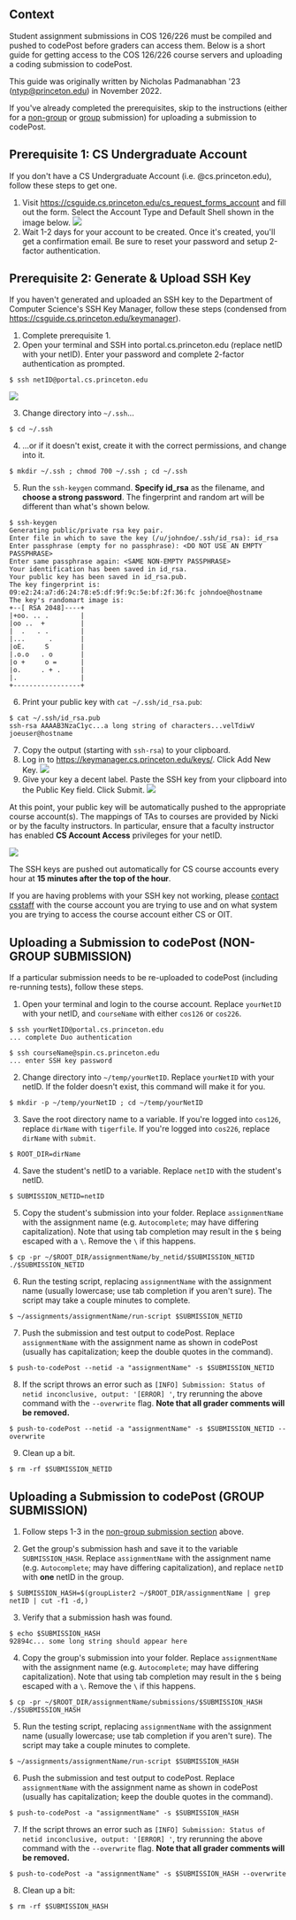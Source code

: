 ## Context

Student assignment submissions in COS 126/226 must be compiled and pushed to codePost before graders can access them. Below is a short guide for getting access to the COS 126/226 course servers and uploading a coding submission to codePost.

This guide was originally written by Nicholas Padmanabhan '23 (ntyp@princeton.edu) in November 2022.

If you've already completed the prerequisites, skip to the instructions (either for a [non-group](#uploading-a-submission-to-codepost-non-group-submission) or [group](#uploading-a-submission-to-codepost-group-submission) submission) for uploading a submission to codePost.

## Prerequisite 1: CS Undergraduate Account

If you don't have a CS Undergraduate Account (i.e. @cs.princeton.edu), follow these steps to get one.

1. Visit https://csguide.cs.princeton.edu/cs_request_forms_account and fill out the form. Select the Account Type and Default Shell shown in the image below.
   ![](images/cs-account-form.png)
1. Wait 1-2 days for your account to be created. Once it's created, you'll get a confirmation email. Be sure to reset your password and setup 2-factor authentication.

## Prerequisite 2: Generate & Upload SSH Key

If you haven't generated and uploaded an SSH key to the Department of Computer Science's SSH Key Manager, follow these steps (condensed from https://csguide.cs.princeton.edu/keymanager).

1. Complete prerequisite 1.
2. Open your terminal and SSH into portal.cs.princeton.edu (replace netID with your netID). Enter your password and complete 2-factor authentication as prompted.

```
$ ssh netID@portal.cs.princeton.edu
```

![](images/ssh-portal.png)

3. Change directory into `~/.ssh`...

```
$ cd ~/.ssh
```

4. ...or if it doesn't exist, create it with the correct permissions, and change into it.

```
$ mkdir ~/.ssh ; chmod 700 ~/.ssh ; cd ~/.ssh
```

5. Run the `ssh-keygen` command. **Specify id_rsa** as the filename, and **choose a strong password**. The fingerprint and random art will be different than what's shown below.

```
$ ssh-keygen
Generating public/private rsa key pair.
Enter file in which to save the key (/u/johndoe/.ssh/id_rsa): id_rsa
Enter passphrase (empty for no passphrase): <DO NOT USE AN EMPTY PASSPHRASE>
Enter same passphrase again: <SAME NON-EMPTY PASSPHRASE>
Your identification has been saved in id_rsa.
Your public key has been saved in id_rsa.pub.
The key fingerprint is: 09:e2:24:a7:d6:24:78:e5:df:9f:9c:5e:bf:2f:36:fc johndoe@hostname
The key's randomart image is:
+--[ RSA 2048]----+
|+oo. .. .        |
|oo ..  +         |
|  .   . .        |
|...      .       |
|oE.     S        |
|.o.o   . o       |
|o +     o =      |
|o.     . + .     |
|.                |
+-----------------+
```

6. Print your public key with `cat ~/.ssh/id_rsa.pub`:

```
$ cat ~/.ssh/id_rsa.pub
ssh-rsa AAAAB3NzaC1yc...a long string of characters...velTdiwV joeuser@hostname
```

7. Copy the output (starting with `ssh-rsa`) to your clipboard.
8. Log in to https://keymanager.cs.princeton.edu/keys/. Click Add New Key.
   ![](/images/key-manager-home.png)
9. Give your key a decent label. Paste the SSH key from your clipboard into the Public Key field. Click Submit.
   ![](/images/key-manager-form.png)

At this point, your public key will be automatically pushed to the appropriate course account(s). The mappings of TAs to courses are provided by Nicki or by the faculty instructors. In particular, ensure that a faculty instructor has enabled **CS Account Access** privileges for your netID.

![](/images/cs-account-access.png)

The SSH keys are pushed out automatically for CS course accounts every hour at **15 minutes after the top of the hour**.

If you are having problems with your SSH key not working, please [contact csstaff](https://csguide.cs.princeton.edu/gethelp/csstaff) with the course account you are trying to use and on what system you are trying to access the course account either CS or OIT.

## Uploading a Submission to codePost (NON-GROUP SUBMISSION)

If a particular submission needs to be re-uploaded to codePost (including re-running tests), follow these steps.

1. Open your terminal and login to the course account. Replace `yourNetID` with your netID, and `courseName` with either `cos126` or `cos226`.

```
$ ssh yourNetID@portal.cs.princeton.edu
... complete Duo authentication

$ ssh courseName@spin.cs.princeton.edu
... enter SSH key password
```

2. Change directory into `~/temp/yourNetID`. Replace `yourNetID` with your netID. If the folder doesn't exist, this command will make it for you.

```
$ mkdir -p ~/temp/yourNetID ; cd ~/temp/yourNetID
```

3. Save the root directory name to a variable. If you're logged into `cos126`, replace `dirName` with `tigerfile`. If you're logged into `cos226`, replace `dirName` with `submit`.

```
$ ROOT_DIR=dirName
```

4. Save the student's netID to a variable. Replace `netID` with the student's netID.

```
$ SUBMISSION_NETID=netID
```

5. Copy the student's submission into your folder. Replace `assignmentName` with the assignment name (e.g. `Autocomplete`; may have differing capitalization). Note that using tab completion may result in the `$` being escaped with a `\`. Remove the `\` if this happens.

```
$ cp -pr ~/$ROOT_DIR/assignmentName/by_netid/$SUBMISSION_NETID ./$SUBMISSION_NETID
```

6. Run the testing script, replacing `assignmentName` with the assignment name (usually lowercase; use tab completion if you aren't sure). The script may take a couple minutes to complete.

```
$ ~/assignments/assignmentName/run-script $SUBMISSION_NETID
```

7. Push the submission and test output to codePost. Replace `assignmentName` with the assignment name as shown in codePost (usually has capitalization; keep the double quotes in the command).

```
$ push-to-codePost --netid -a "assignmentName" -s $SUBMISSION_NETID
```

8. If the script throws an error such as `[INFO] Submission: Status of netid inconclusive, output: '[ERROR] '`, try rerunning the above command with the `--overwrite` flag. **Note that all grader comments will be removed.**

```
$ push-to-codePost --netid -a "assignmentName" -s $SUBMISSION_NETID --overwrite
```

9. Clean up a bit.

```
$ rm -rf $SUBMISSION_NETID
```

## Uploading a Submission to codePost (GROUP SUBMISSION)

1. Follow steps 1-3 in the [non-group submission section](#uploading-a-submission-to-codepost-non-group-submission) above.

2. Get the group's submission hash and save it to the variable `SUBMISSION_HASH`. Replace `assignmentName` with the assignment name (e.g. `Autocomplete`; may have differing capitalization), and replace `netID` with **one** netID in the group.

```
$ SUBMISSION_HASH=$(groupLister2 ~/$ROOT_DIR/assignmentName | grep netID | cut -f1 -d,)
```

3. Verify that a submission hash was found.

```
$ echo $SUBMISSION_HASH
92894c... some long string should appear here
```

4. Copy the group's submission into your folder. Replace `assignmentName` with the assignment name (e.g. `Autocomplete`; may have differing capitalization). Note that using tab completion may result in the `$` being escaped with a `\`. Remove the `\` if this happens.

```
$ cp -pr ~/$ROOT_DIR/assignmentName/submissions/$SUBMISSION_HASH ./$SUBMISSION_HASH
```

5. Run the testing script, replacing `assignmentName` with the assignment name (usually lowercase; use tab completion if you aren't sure). The script may take a couple minutes to complete.

```
$ ~/assignments/assignmentName/run-script $SUBMISSION_HASH
```

6. Push the submission and test output to codePost. Replace `assignmentName` with the assignment name as shown in codePost (usually has capitalization; keep the double quotes in the command).

```
$ push-to-codePost -a "assignmentName" -s $SUBMISSION_HASH
```

7. If the script throws an error such as `[INFO] Submission: Status of netid inconclusive, output: '[ERROR] '`, try rerunning the above command with the `--overwrite` flag. **Note that all grader comments will be removed.**

```
$ push-to-codePost -a "assignmentName" -s $SUBMISSION_HASH --overwrite
```

8. Clean up a bit:

```
$ rm -rf $SUBMISSION_HASH
```
